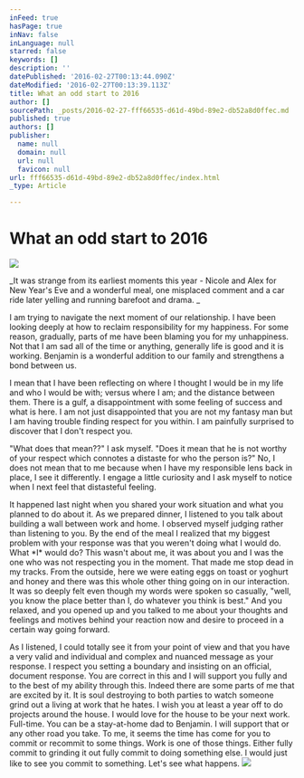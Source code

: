 ```yaml
---
inFeed: true
hasPage: true
inNav: false
inLanguage: null
starred: false
keywords: []
description: ''
datePublished: '2016-02-27T00:13:44.090Z'
dateModified: '2016-02-27T00:13:39.113Z'
title: What an odd start to 2016
author: []
sourcePath: _posts/2016-02-27-fff66535-d61d-49bd-89e2-db52a8d0ffec.md
published: true
authors: []
publisher:
  name: null
  domain: null
  url: null
  favicon: null
url: fff66535-d61d-49bd-89e2-db52a8d0ffec/index.html
_type: Article

---
```

# What an odd start to 2016
![](https://the-grid-user-content.s3-us-west-2.amazonaws.com/37cbd9e4-98c9-43f7-bfca-b6c34e1e5c28.JPG)

_It was strange from its earliest moments this year - Nicole and Alex for New Year's Eve and a wonderful meal, one misplaced comment and a car ride later yelling and running barefoot and drama.  _

I am trying to navigate the next moment of our relationship.  I have been looking deeply at how to reclaim responsibility for my happiness.  For some reason, gradually, parts of me have been blaming you for my unhappiness.  Not that I am sad all of the time or anything, generally life is good and it is working.  Benjamin is a wonderful addition to our family and strengthens a bond between us.

I mean that I have been reflecting on where I thought I would be in my life and who I would be with; versus where I am; and the distance between them.  There is a gulf, a disappointment with some feeling of success and what is here.  I am not just disappointed that you are not my fantasy man but I am having trouble finding respect for you within.  I am painfully surprised to discover that I don't respect you.

"What does that mean??" I ask myself.  "Does it mean that he is not worthy of your respect which connotes a distaste for who the person is?"  No, I does not mean that to me because when I have my responsible lens back in place, I see it differently.  I engage a little curiosity and I ask myself to notice when I next feel that distasteful feeling.

It happened last night when you shared your work situation and what you planned to do about it.  As we prepared dinner, I listened to you talk about building a wall between work and home.  I observed myself judging rather than listening to you.  By the end of the meal I realized that my biggest problem with your response was that you weren't doing what I would do.  What \*I\* would do?  This wasn't about me, it was about you and I was the one who was not respecting you in the moment.  That made me stop dead in my tracks.  From the outside, here we were eating eggs on toast or yoghurt and honey and there was this whole other thing going on in our interaction.  It was so deeply felt even though my words were spoken so casually, "well, you know the place better than I, do whatever you think is best."  And you relaxed, and you opened up and you talked to me about your thoughts and feelings and motives behind your reaction now and desire to proceed in a certain way going forward.

As I listened, I could totally see it from your point of view and that you have a very valid and individual and complex and nuanced message as your response.  I respect you setting a boundary and insisting on an official, document response.  You are correct in this and I will support you fully and to the best of my ability through this.  Indeed there are some parts of me that are excited by it.  It is soul destroying to both parties to watch someone grind out a living at work that he hates.  I wish you at least a year off to do projects around the house.  I would love for the house to be your next work.  Full-time.  You can be a stay-at-home dad to Benjamin.  I will support that or any other road you take.  To me, it seems the time has come for you to commit or recommit to some things.  Work is one of those things.  Either fully commit to grinding it out fully commit to doing something else.  I would just like to see you commit to something.  Let's see what happens.
![](https://the-grid-user-content.s3-us-west-2.amazonaws.com/f735b507-7caa-4887-a676-9ed568ca0f66.JPG)